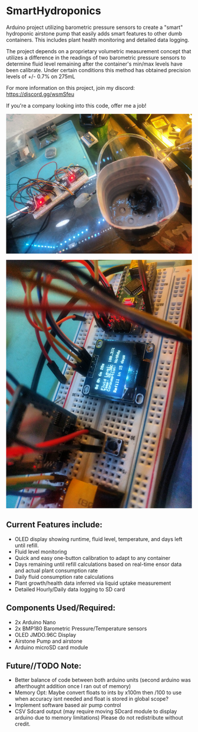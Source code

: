 # SmartHydroponics
Arduino project utilizing barometric pressure sensors to create a "smart" hydroponic airstone pump that easily adds smart features to other dumb containers. This includes plant health monitoring and detailed data logging. 

The project depends on a proprietary volumetric measurement concept that utilizes a difference in the readings of two barometric pressure sensors to determine fluid level remaining after the container's min/max levels have been calibrate.
Under certain conditions this method has obtained precision levels of +/- 0.7% on 275mL

For more information on this project, join my discord: https://discord.gg/wsmSfeu

If you're a company looking into this code, offer me a job!

![Prototype Smart Hydroponics arduino nano unit](https://github.com/an0mali/SmartHydroponics/blob/main/SmartHPFull.jpg)

![Prototype Smart Hydroponics arduino nano unit](https://raw.githubusercontent.com/an0mali/SmartHydroponics/main/SmartHPclose.jpg)
## Current Features include:

- OLED display showing runtime, fluid level, temperature, and days left until refill.
- Fluid level monitoring
- Quick and easy one-button calibration to adapt to any container
- Days remaining until refill calculations based on real-time ensor data and actual plant consumption rate
- Daily fluid consumption rate calculations
- Plant growth/health data inferred via liquid uptake measurement
- Detailed Hourly/Daily data logging to SD card

## Components Used/Required:

- 2x Arduino Nano
- 2x BMP180 Barometric Pressure/Temperature sensors
- OLED JMDO.96C Display
- Airstone Pump and airstone
- Arduino microSD card module

## Future//TODO Note:
- Better balance of code between both arduino units (second arduino was afterthought addition once I ran out of memory)
- Memory Opt: Maybe convert floats to ints by x100m then /100 to use when accuracy isnt needed and float is stored in global scope?
- Implement software based air pump control
- CSV Sdcard output (may require moving SDcard module to display arduino due to memory limitations)
 Please do not redistribute without credit.
